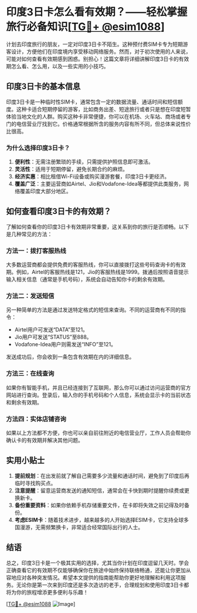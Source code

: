 # 印度3日卡怎么看有效期？——轻松掌握旅行必备知识[[TG💪+ @esim1088](https://t.me/s/esim1088)]

计划去印度旅行的朋友，一定对印度3日卡不陌生。这种预付费SIM卡专为短期游客设计，方便他们在印度境内享受移动网络服务。然而，对于初次使用的人来说，可能对如何查看有效期感到困惑。别担心！这篇文章将详细讲解印度3日卡的有效期怎么看、怎么用，以及一些实用的小技巧。

## 印度3日卡的基本信息

印度3日卡是一种临时性SIM卡，通常包含一定的数据流量、通话时间和短信额度。这种卡适合短期停留的游客，比如商务出差、短途旅行或者只是想在印度短暂体验当地文化的人群。购买这种卡非常便捷，你可以在机场、火车站、商场或者专门的电信营业厅找到它。价格通常根据所含的服务内容有所不同，但总体来说性价比很高。

### 为什么选择印度3日卡？

1. **便利性**：无需注册繁琐的手续，只需提供护照信息即可激活。
2. **灵活性**：适用于短期停留，避免长期合约的麻烦。
3. **经济实惠**：相比租借Wi-Fi设备或购买漫游套餐，印度3日卡更经济。
4. **覆盖广泛**：主要运营商如Airtel、Jio和Vodafone-Idea等都提供此类服务，网络覆盖印度大部分地区。

## 如何查看印度3日卡的有效期？

了解如何查看你的印度3日卡有效期非常重要，这关系到你的旅行是否顺畅。以下是几种常见的方法：

### 方法一：拨打客服热线

大多数运营商都会提供免费的客服热线，你可以直接拨打这些号码查询卡的有效期。例如，Airtel的客服热线是121，Jio的客服热线是1999。拨通后按照语音提示输入相关信息（通常是手机号码），系统会自动告知你卡的剩余有效期。

### 方法二：发送短信

另一种简单的方法是通过发送特定格式的短信来查询。不同的运营商有不同的指令：
- Airtel用户可发送“DATA”至121。
- Jio用户可发送“STATUS”至888。
- Vodafone-Idea用户则需发送“INFO”至121。

发送成功后，你会收到一条包含有效期在内的详细信息。

### 方法三：在线查询

如果你有智能手机，并且已经连接到了互联网，那么你可以通过访问运营商的官方网站进行查询。登录后，输入你的手机号码和个人信息，系统会显示卡的当前状态和剩余有效期。

### 方法四：实体店铺咨询

如果以上方法都不方便，你也可以亲自前往附近的电信营业厅，工作人员会帮助你确认卡的有效期并解决其他问题。

## 实用小贴士

1. **提前规划**：在出发前就了解自己需要多少流量和通话时间，避免到了印度后再临时寻找购买点。
2. **注意提醒**：留意运营商发送的通知短信，通常会在卡快到期时提醒你续费或更换新卡。
3. **备份重要资料**：如果你依赖手机存储重要文件，在卡即将失效之前记得及时备份。
4. **考虑ESIM卡**：随着技术进步，越来越多的人开始选择ESIM卡，它支持全球多国漫游，无需频繁换卡，非常适合经常国际出行的人士。

## 结语

总之，印度3日卡是一个极其实用的选择，尤其当你计划在印度逗留几天时。学会正确查看它的有效期不仅能够确保你在旅途中始终保持联络畅通，还能让你更加从容地应对各种突发情况。希望本文提供的指南能帮助你更好地理解和利用这项服务。无论你是第一次来到印度还是多次造访的老手，合理规划和使用印度3日卡都将为你的旅程增添更多便利与乐趣！

[[TG💪+ @esim1088](https://t.me/s/esim1088) ![Image](https://i.postimg.cc/4NQfJmqS/Snipaste-2025-05-13-00-14-12.png)]